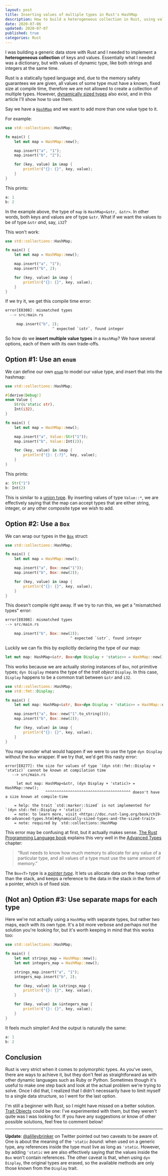 ```yaml
---
layout: post
title: Inserting values of multiple types in Rust's HashMap
description: How to build a heterogeneous collection in Rust, using values of different types.
date: 2020-07-06
updated: 2020-07-07
published: true
categories: Rust
---
```


I was building a generic data store with Rust and I needed to implement a **heterogeneous collection** of keys and values. Essentially what I needed was a dictionary, but with values of dynamic type, like both strings and integers at the same time.

Rust is a statically typed language and, due to the memory safety guarantees we are given, all values of some type must have a known, fixed size at compile time, therefore we are not allowed to create a collection of multiple types. However, <a href="https://doc.rust-lang.org/reference/dynamically-sized-types.html" rel="external">dynamically sized types</a> also exist, and in this article I'll show how to use them.

<!--more-->

Say we have a <a href="https://doc.rust-lang.org/std/collections/struct.HashMap.html" rel="external">`HashMap`</a> and we want to add more than one value type to it.

For example:

```rust
use std::collections::HashMap;

fn main() {
    let mut map = HashMap::new();

    map.insert("a", "1");
    map.insert("b", "2");

    for (key, value) in &map {
        println!("{}: {}", key, value);
    }
}
```

This prints:

```rust
a: 1
b: 2
```

In the example above, the type of `map` is `HashMap<&str, &str>`. In other words, both keys and values are of type `&str`.
What if we want the values to be of type `&str` _and_, say, `i32`?

This won't work:

```rust
use std::collections::HashMap;

fn main() {
    let mut map = HashMap::new();

    map.insert("a", "1");
    map.insert("b", 2);

    for (key, value) in &map {
        println!("{}: {}", key, value);
    }
}
```

If we try it, we get this compile time error:

```rust
error[E0308]: mismatched types
  --> src/main.rs

     map.insert("b", 2);
                     ^ expected `&str`, found integer
```

So how do we **insert multiple value types** in a `HashMap`? We have several options, each of them with its own trade-offs.

## Option #1: Use an `enum`

We can define our own <a href="https://doc.rust-lang.org/std/keyword.enum.html" rel="external">`enum`</a> to model our value type, and insert that into the hashmap:

```rust
use std::collections::HashMap;

#[derive(Debug)]
enum Value {
    Str(&'static str),
    Int(i32),
}

fn main() {
    let mut map = HashMap::new();

    map.insert("a", Value::Str("1"));
    map.insert("b", Value::Int(2));

    for (key, value) in &map {
        println!("{}: {:?}", key, value);
    }
}
```

This prints:

```rust
a: Str("1")
b: Int(2)
```

This is similar to a <a href="https://doc.rust-lang.org/reference/items/unions.html" rel="external">union type</a>. By inserting values of type `Value::*`, we are effectively saying that the map can accept types that are either string, integer, or any other composite type we wish to add.

## Option #2: Use a `Box`

We can wrap our types in the <a href="https://doc.rust-lang.org/std/boxed/struct.Box.html" rel="external" title="std::boxed::Box">`Box`</a> struct:

```rust
use std::collections::HashMap;

fn main() {
    let mut map = HashMap::new();

    map.insert("a", Box::new("1"));
    map.insert("b", Box::new(2));

    for (key, value) in &map {
        println!("{}: {}", key, value);
    }
}
```

This doesn't compile right away. If we try to run this, we get a "mismatched types" error:

```rust
error[E0308]: mismatched types
--> src/main.rs

    map.insert("b", Box::new(2));
                             ^ expected `&str`, found integer
```

Luckily we can fix this by explicitly declaring the type of our map:

```rust
let mut map: HashMap<&str, Box<dyn Display + 'static>> = HashMap::new();
```

This works because we are actually storing instances of `Box`, not primitive types; `dyn Display` means the type of the _trait object_ `Display`. In this case, `Display` happens to be a common trait between `&str` and `i32`.

```rust
use std::collections::HashMap;
use std::fmt::Display;

fn main() {
    let mut map: HashMap<&str, Box<dyn Display + 'static>> = HashMap::new();

    map.insert("a", Box::new("1".to_string()));
    map.insert("b", Box::new(2));

    for (key, value) in &map {
        println!("{}: {}", key, value);
    }
}
```

You may wonder what would happen if we were to use the type `dyn Display` without the `Box` wrapper. If we try that, we'd get this nasty error:

```
error[E0277]: the size for values of type `(dyn std::fmt::Display + 'static)` cannot be known at compilation time
   --> src/main.rs

     let mut map: HashMap<&str, (dyn Display + 'static)> = HashMap::new();
                  ^^^^^^^^^^^^^^^^^^^^^^^^^^^^^^^^^^^^^^ doesn't have a size known at compile-time

    = help: the trait `std::marker::Sized` is not implemented for `(dyn std::fmt::Display + 'static)`
    = note: to learn more, visit <https://doc.rust-lang.org/book/ch19-04-advanced-types.html#dynamically-sized-types-and-the-sized-trait>
    = note: required by `std::collections::HashMap
```

This error may be confusing at first, but it actually makes sense. <a href="https://doc.rust-lang.org/book/" rel="external">The Rust Programming Language book</a> explains this very well in the <a href="https://doc.rust-lang.org/book/ch19-04-advanced-types.html" rel="external">Advanced Types</a> chapter:

> “Rust needs to know how much memory to allocate for any value of a particular type, and all values of a type must use the same amount of memory.”

The `Box<T>` type is a <a href="https://doc.rust-lang.org/reference/types/pointer.html" rel="external">_pointer type_</a>. It lets us allocate data on the heap rather than the stack, and keeps a reference to the data in the stack in the form of a pointer, which is of fixed size.

## (Not an) Option #3: Use separate maps for each type

Here we're not actually using a `HashMap` with separate types, but rather two maps, each with its own type. It's a bit more verbose and perhaps not the solution you're looking for, but it's worth keeping in mind that this works too:

```rust
use std::collections::HashMap;

fn main() {
    let mut strings_map = HashMap::new();
    let mut integers_map = HashMap::new();

    strings_map.insert("a", "1");
    integers_map.insert("b", 2);

    for (key, value) in &strings_map {
        println!("{}: {}", key, value);
    }

    for (key, value) in &integers_map {
        println!("{}: {}", key, value);
    }
}
```

It feels much simpler! And the output is naturally the same:

```rust
a: 1
b: 2
```

## Conclusion

Rust is very strict when it comes to polymorphic types. As you've seen, there are ways to achieve it, but they don't feel as straightforward as with other dynamic languages such as Ruby or Python. Sometimes though it's useful to make one step back and look at the actual problem we're trying to solve. Once I did that, I realized that I didn't necessarily have to limit myself to a single data structure, so I went for the last option.

I'm still a beginner with Rust, so I might have missed on a better solution. <a href="https://doc.rust-lang.org/book/ch17-02-trait-objects.html" rel="external">Trait Objects</a> could be one: I've experimented with them, but they weren't quite was I was looking for. If you have any suggestions or know of other possible solutions, feel free to comment below!

---

**Update**: <a href="https://twitter.com/alilleybrinker/status/1280185393258926088" rel="external">@alilleybrinker</a> on Twitter pointed out two caveats to be aware of. One is about the meaning of the `'static` _bound_: when used on a generic type, any references inside the type must live as long as `'static`. However, by adding `'static` we are also effectively saying that the values inside the `Box` won't contain references. The other caveat is that, when using `dyn Display`, the original types are erased, so the available methods are only those known from the `Display` trait.

